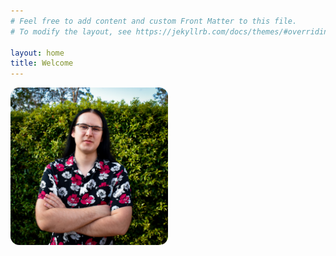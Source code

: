 ```yaml
---
# Feel free to add content and custom Front Matter to this file.
# To modify the layout, see https://jekyllrb.com/docs/themes/#overriding-theme-defaults

layout: home
title: Welcome
---
```


<img src="/assets/me.jpg" title="Hello!" alt="Nathan McCallum" style="width: 50%; border-radius: 1em;">
